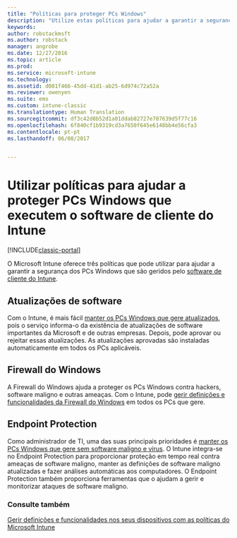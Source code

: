 ```yaml
---
title: "Políticas para proteger PCs Windows"
description: "Utilize estas políticas para ajudar a garantir a segurança dos PCs Windows quando são geridos pelo software de cliente do Intune."
keywords: 
author: robstackmsft
ms.author: robstack
manager: angrobe
ms.date: 12/27/2016
ms.topic: article
ms.prod: 
ms.service: microsoft-intune
ms.technology: 
ms.assetid: d081f466-45dd-41d1-ab25-6d974c72a52a
ms.reviewer: owenyen
ms.suite: ems
ms.custom: intune-classic
ms.translationtype: Human Translation
ms.sourcegitcommit: df3c42d8b52d1a01ddab82727e707639d5f77c16
ms.openlocfilehash: 6f840cf1b9319cd3a7650f645e6148bb4e56cfa3
ms.contentlocale: pt-pt
ms.lasthandoff: 06/08/2017


---
```


# <a name="use-policies-to-help-protect-windows-pcs-that-run-the-intune-client-software"></a>Utilizar políticas para ajudar a proteger PCs Windows que executem o software de cliente do Intune

[!INCLUDE[classic-portal](../includes/classic-portal.md)]

O Microsoft Intune oferece três políticas que pode utilizar para ajudar a garantir a segurança dos PCs Windows que são geridos pelo [software de cliente do Intune](manage-windows-pcs-with-microsoft-intune.md).


## <a name="software-updates"></a>Atualizações de software

Com o Intune, é mais fácil [manter os PCs Windows que gere atualizados](keep-windows-pcs-up-to-date-with-software-updates-in-microsoft-intune.md), pois o serviço informa-o da existência de atualizações de software importantes da Microsoft e de outras empresas. Depois, pode aprovar ou rejeitar essas atualizações. As atualizações aprovadas são instaladas automaticamente em todos os PCs aplicáveis.

## <a name="windows-firewall"></a>Firewall do Windows

A Firewall do Windows ajuda a proteger os PCs Windows contra hackers, software maligno e outras ameaças. Com o Intune, pode [gerir definições e funcionalidades da Firewall do Windows](help-protect-windows-pcs-using-windows-firewall-policies-in-microsoft-intune.md) em todos os PCs que gere.

## <a name="endpoint-protection"></a>Endpoint Protection

Como administrador de TI, uma das suas principais prioridades é [manter os PCs Windows que gere sem software maligno e vírus](help-secure-windows-pcs-with-endpoint-protection-for-microsoft-intune.md). O Intune integra-se no Endpoint Protection para proporcionar proteção em tempo real contra ameaças de software maligno, manter as definições de software maligno atualizadas e fazer análises automáticas aos computadores. O Endpoint Protection também proporciona ferramentas que o ajudam a gerir e monitorizar ataques de software maligno.



### <a name="see-also"></a>Consulte também
[Gerir definições e funcionalidades nos seus dispositivos com as políticas do Microsoft Intune](manage-settings-and-features-on-your-devices-with-microsoft-intune-policies.md)


